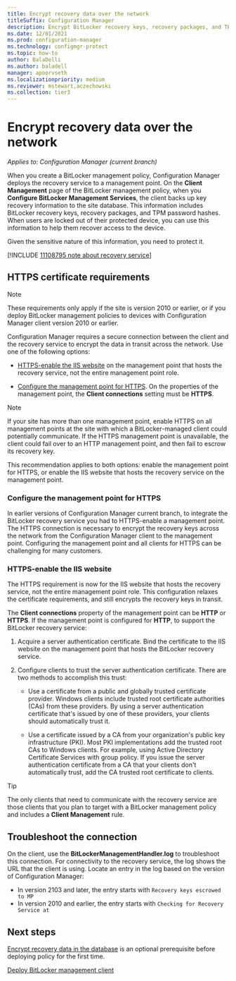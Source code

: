 ```yaml
---
title: Encrypt recovery data over the network
titleSuffix: Configuration Manager
description: Encrypt BitLocker recovery keys, recovery packages, and TPM password hashes over the network.
ms.date: 12/01/2021
ms.prod: configuration-manager
ms.technology: configmgr-protect
ms.topic: how-to
author: BalaDelli
ms.author: baladell
manager: apoorvseth
ms.localizationpriority: medium
ms.reviewer: mstewart,aczechowski
ms.collection: tier3
---
```


# Encrypt recovery data over the network

*Applies to: Configuration Manager (current branch)*

<!--3601034-->

When you create a BitLocker management policy, Configuration Manager deploys the recovery service to a management point. On the **Client Management** page of the BitLocker management policy, when you **Configure BitLocker Management Services**, the client backs up key recovery information to the site database. This information includes BitLocker recovery keys, recovery packages, and TPM password hashes. When users are locked out of their protected device, you can use this information to help them recover access to the device.

Given the sensitive nature of this information, you need to protect it.

[!INCLUDE [11108795 note about recovery service](includes/11108795-bitlocker-recovery-service.md)]

## HTTPS certificate requirements

> [!NOTE]
> These requirements only apply if the site is version 2010 or earlier, or if you deploy BitLocker management policies to devices with Configuration Manager client version 2010 or earlier.

Configuration Manager requires a secure connection between the client and the recovery service to encrypt the data in transit across the network. Use one of the following options:

- [HTTPS-enable the IIS website](#https-enable-the-iis-website) on the management point that hosts the recovery service, not the entire management point role.<!-- 5925660 -->

- [Configure the management point for HTTPS](#configure-the-management-point-for-https). On the properties of the management point, the **Client connections** setting must be **HTTPS**.

> [!NOTE]
> If your site has more than one management point, enable HTTPS on all management points at the site with which a BitLocker-managed client could potentially communicate. If the HTTPS management point is unavailable, the client could fail over to an HTTP management point, and then fail to escrow its recovery key.
>
> This recommendation applies to both options: enable the management point for HTTPS, or enable the IIS website that hosts the recovery service on the management point.

### Configure the management point for HTTPS

In earlier versions of Configuration Manager current branch, to integrate the BitLocker recovery service you had to HTTPS-enable a management point. The HTTPS connection is necessary to encrypt the recovery keys across the network from the Configuration Manager client to the management point. Configuring the management point and all clients for HTTPS can be challenging for many customers.

### HTTPS-enable the IIS website

The HTTPS requirement is now for the IIS website that hosts the recovery service, not the entire management point role. This configuration relaxes the certificate requirements, and still encrypts the recovery keys in transit.

The **Client connections** property of the management point can be **HTTP** or **HTTPS**. If the management point is configured for **HTTP**, to support the BitLocker recovery service:

1. Acquire a server authentication certificate. Bind the certificate to the IIS website on the management point that hosts the BitLocker recovery service.

2. Configure clients to trust the server authentication certificate. There are two methods to accomplish this trust:

    - Use a certificate from a public and globally trusted certificate provider.<!-- memdocs#1668 --> Windows clients include trusted root certificate authorities (CAs) from these providers. By using a server authentication certificate that's issued by one of these providers, your clients should automatically trust it.

    - Use a certificate issued by a CA from your organization's public key infrastructure (PKI). Most PKI implementations add the trusted root CAs to Windows clients. For example, using Active Directory Certificate Services with group policy. If you issue the server authentication certificate from a CA that your clients don't automatically trust, add the CA trusted root certificate to clients.

> [!TIP]
> The only clients that need to communicate with the recovery service are those clients that you plan to target with a BitLocker management policy and includes a **Client Management** rule.

## Troubleshoot the connection

On the client, use the **BitLockerManagementHandler.log** to troubleshoot this connection. For connectivity to the recovery service, the log shows the URL that the client is using. Locate an entry in the log based on the version of Configuration Manager:<!-- MEMDocs#1688 -->

- In version 2103 and later, the entry starts with `Recovery keys escrowed to MP`
- In version 2010 and earlier, the entry starts with `Checking for Recovery Service at`

## Next steps

[Encrypt recovery data in the database](encrypt-recovery-data.md) is an optional prerequisite before deploying policy for the first time.

[Deploy BitLocker management client](deploy-management-agent.md)
